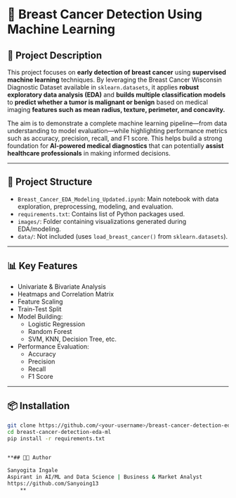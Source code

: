 # 🧠 Breast Cancer Detection Using Machine Learning


## 📝 Project Description

This project focuses on **early detection of breast cancer** using **supervised machine learning** techniques. By leveraging the Breast Cancer Wisconsin Diagnostic Dataset available in `sklearn.datasets`, it applies **robust exploratory data analysis (EDA)** and **builds multiple classification models** to **predict whether a tumor is malignant or benign** based on medical imaging **features such as mean radius, texture, perimeter, and concavity.**

The aim is to demonstrate a complete machine learning pipeline—from data understanding to model evaluation—while highlighting performance metrics such as accuracy, precision, recall, and F1 score. This helps build a strong foundation for **AI-powered medical diagnostics** that can potentially **assist healthcare professionals** in making informed decisions.

---

## 📂 Project Structure

- `Breast_Cancer_EDA_Modeling_Updated.ipynb`: Main notebook with data exploration, preprocessing, modeling, and evaluation.
- `requirements.txt`: Contains list of Python packages used.
- `images/`: Folder containing visualizations generated during EDA/modeling.
- `data/`: Not included (uses `load_breast_cancer()` from `sklearn.datasets`).

---

## 📊 Key Features

- Univariate & Bivariate Analysis
- Heatmaps and Correlation Matrix
- Feature Scaling
- Train-Test Split
- Model Building:
  - Logistic Regression
  - Random Forest
  - SVM, KNN, Decision Tree, etc.
- Performance Evaluation:
  - Accuracy
  - Precision
  - Recall
  - F1 Score

---

## 📦 Installation

```bash
git clone https://github.com/<your-username>/breast-cancer-detection-eda-ml.git
cd breast-cancer-detection-eda-ml
pip install -r requirements.txt


**## 👩‍💻 Author

Sanyogita Ingale
Aspirant in AI/ML and Data Science | Business & Market Analyst
https://github.com/Sanyoing13
    **
